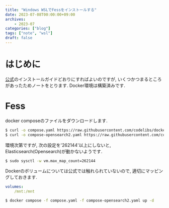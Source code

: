 ```yaml
---
title: "Windows WSLでFessをインストールする"
date: 2023-07-08T00:00:00+09:00
archives:
    - 2023-07
categories: ["blog"]
tags: ["note", "wsl"]
draft: false
---
```


# はじめに
[公式](https://fess.codelibs.org/)のインストールガイドどおりにすればよいのですが, いくつかつまるところがあったためノートをとります.
Docker環境は構築済みです.

# Fess
docker composeのファイルをダウンロードします.
```bash
$ curl -o compose.yaml https://raw.githubusercontent.com/codelibs/docker-fess/master/compose/compose.yaml
$ curl -o compose-opensearch2.yaml https://raw.githubusercontent.com/codelibs/docker-fess/master/compose/compose-opensearch2.yaml
```

環境次第ですが, 次の設定を'262144'以上にしないと, Elasticsearch(Opensearch)が動かないようです.
```bash
$ sudo sysctl -w vm.max_map_count=262144
```

Dockerのボリュームについては公式では触れられていないので, 適切にマッピングしておきます.
```yaml
volumes:
    /mnt:/mnt
```

```bash
$ docker compose -f compose.yaml -f compose-opensearch2.yaml up -d
```

